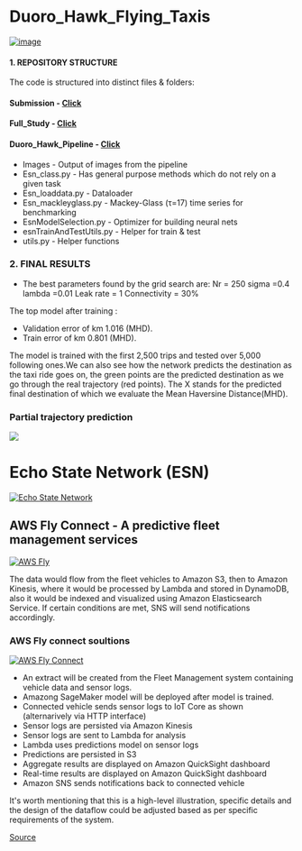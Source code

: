 # Duoro_Hawk_Flying_Taxis

[![image](https://www.linkpicture.com/q/Duoro_Hawk.jpeg)](https://github.com/Rupesh707/Duoro_Hawk_Flying_Taxis/blob/Master/Duro_Hawk.ipynb)


#### 1. REPOSITORY STRUCTURE 
The code is structured into distinct files & folders:

#### Submission - [Click](https://github.com/Rupesh707/Duoro_Hawk_Flying_Taxis/tree/Master/submission_data%2Bparameters)

#### Full_Study - [Click](https://github.com/Rupesh707/Duoro_Hawk_Flying_Taxis/blob/Master/Duro_Hawk.ipynb)

#### Duoro_Hawk_Pipeline - [Click](https://github.com/Rupesh707/Duoro_Hawk_Flying_Taxis)
- Images - Output of images from the pipeline
- Esn_class.py - Has general purpose methods which do not rely on a given task
- Esn_loaddata.py - Dataloader
- Esn_mackleyglass.py - Mackey-Glass (τ=17) time series for benchmarking
- EsnModelSelection.py - Optimizer for building neural nets
- esnTrainAndTestUtils.py - Helper for train & test
- utils.py - Helper functions


### 2. FINAL RESULTS

- The best parameters found by the grid search are:
Nr = 250 sigma =0.4 lambda =0.01 Leak rate = 1 Connectivity = 30%

The top model after training :
- Validation error of km 1.016 (MHD).
- Train error of km 0.801 (MHD).

The model is trained with the first 2,500 trips and tested over 5,000 following ones.We can also see how the network predicts the destination as the taxi ride goes on, the green points are the predicted destination as we go through the real trajectory (red points). The X stands for the predicted final destination of which we evaluate the Mean Haversine Distance(MHD).

### Partial trajectory prediction

[![](https://www.linkpicture.com/q/Traj.png)](https://www.linkpicture.com/view.php?img=LPic63bf73f456cde368928031)

# Echo State Network (ESN)


[![Echo State Network](https://www.linkpicture.com/q/ESN-Model.png)](https://www.linkpicture.com/view.php?img=LPic63bf7067ea4791208584718)


## AWS Fly Connect - A predictive fleet management services


[![AWS Fly](https://www.linkpicture.com/q/BMW-2.jpg)](https://www.linkpicture.com/view.php?img=LPic63bf853809b721181603192)

The data would flow from the fleet vehicles to Amazon S3, then to Amazon Kinesis, where it would be processed by Lambda and stored in DynamoDB, also it would be indexed and visualized using Amazon Elasticsearch Service. If certain conditions are met, SNS will send notifications accordingly.

### AWS Fly connect soultions

[![AWS Fly Connect](https://www.linkpicture.com/q/AWSFly-Connect.jpg)](https://www.linkpicture.com/view.php?img=LPic63bf78005901c158239597)


- An extract will be created from the Fleet Management system containing vehicle data and sensor logs.
- Amazong SageMaker model will be deployed after model is trained.
- Connected vehicle sends sensor logs to IoT Core as shown (alternarively via HTTP interface)
- Sensor logs are persisted via Amazon Kinesis
- Sensor logs are sent to Lambda for analysis
- Lambda uses predictions model on sensor logs
- Predictions are persisted in S3
- Aggregate results are displayed on Amazon QuickSight dashboard
- Real-time results are displayed on Amazon QuickSight dashboard
- Amazon SNS sends notifications back to connected vehicle

It's worth mentioning that this is a high-level illustration, specific details and the design of the dataflow could be adjusted based as per specific requirements of the system.

[Source](https://github.com/awslabs/aws-fleet-predictive-maintenance)